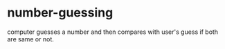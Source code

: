 # number-guessing
 computer guesses a number and then compares with user's guess if both are same or not.
